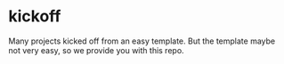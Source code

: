 # kickoff
Many projects kicked off from an easy template. But the template maybe not very easy, so we provide you with this repo.
